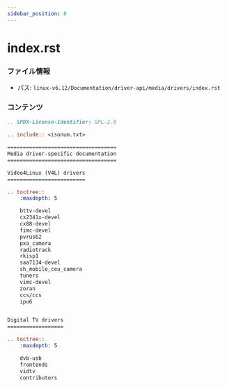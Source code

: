 ```yaml
---
sidebar_position: 8
---
```

# index.rst

### ファイル情報

- パス: `linux-v6.12/Documentation/driver-api/media/drivers/index.rst`

### コンテンツ

```rst
.. SPDX-License-Identifier: GPL-2.0

.. include:: <isonum.txt>

===================================
Media driver-specific documentation
===================================

Video4Linux (V4L) drivers
=========================

.. toctree::
	:maxdepth: 5

	bttv-devel
	cx2341x-devel
	cx88-devel
	fimc-devel
	pvrusb2
	pxa_camera
	radiotrack
	rkisp1
	saa7134-devel
	sh_mobile_ceu_camera
	tuners
	vimc-devel
	zoran
	ccs/ccs
	ipu6


Digital TV drivers
==================

.. toctree::
	:maxdepth: 5

	dvb-usb
	frontends
	vidtv
	contributors

```
